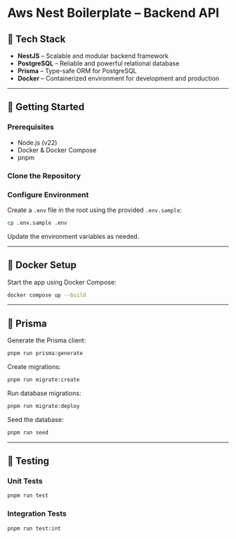 # Aws Nest Boilerplate – Backend API

## 🔧 Tech Stack

- **NestJS** – Scalable and modular backend framework
- **PostgreSQL** – Reliable and powerful relational database
- **Prisma** – Type-safe ORM for PostgreSQL
- **Docker** – Containerized environment for development and production

---

## 🚀 Getting Started

### Prerequisites

- Node.js (v22)
- Docker & Docker Compose
- pnpm

### Clone the Repository


### Configure Environment

Create a `.env` file in the root using the provided `.env.sample`:

```bash
cp .env.sample .env
```

Update the environment variables as needed.

---

## 🐳 Docker Setup

Start the app using Docker Compose:

```bash
docker compose up --build
```

---

## 🧬 Prisma

Generate the Prisma client:

```bash
pnpm run prisma:generate
```

Create migrations:

```bash
pnpm run migrate:create
```

Run database migrations:

```bash
pnpm run migrate:deploy
```

Seed the database:

```bash
pnpm run seed
```

---

## 🧪 Testing

### Unit Tests

```bash
pnpm run test
```

### Integration Tests

```bash
pnpm run test:int
```